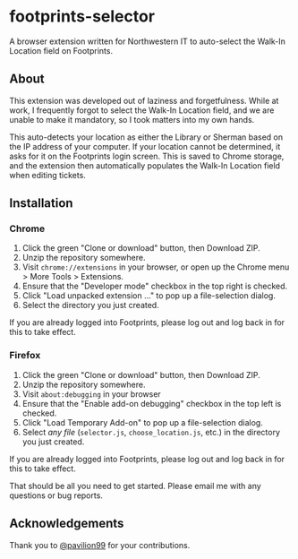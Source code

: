 # footprints-selector
A browser extension written for Northwestern IT to auto-select the Walk-In Location field on Footprints.

## About
This extension was developed out of laziness and forgetfulness. While at work, I frequently forgot to select the Walk-In Location field, and we are unable to make it mandatory, so I took matters into my own hands.

This auto-detects your location as either the Library or Sherman based on the IP address of your computer. If your location cannot be determined, it asks for it on the Footprints login screen. This is saved to Chrome storage, and the extension then automatically populates the Walk-In Location field when editing tickets.

## Installation
### Chrome
1. Click the green "Clone or download" button, then Download ZIP.
2. Unzip the repository somewhere.
3. Visit `chrome://extensions` in your browser, or open up the Chrome menu > More Tools > Extensions.
4. Ensure that the "Developer mode" checkbox in the top right is checked.
5. Click "Load unpacked extension ..." to pop up a file-selection dialog.
6. Select the directory you just created.

If you are already logged into Footprints, please log out and log back in for this to take effect.

### Firefox
1. Click the green "Clone or download" button, then Download ZIP.
2. Unzip the repository somewhere.
3. Visit `about:debugging` in your browser
4. Ensure that the "Enable add-on debugging" checkbox in the top left is checked.
5. Click "Load Temporary Add-on" to pop up a file-selection dialog.
6. Select _any file_ (```selector.js```, ```choose_location.js```, etc.) in the directory you just created.

If you are already logged into Footprints, please log out and log back in for this to take effect.

That should be all you need to get started. Please email me with any questions or bug reports.

## Acknowledgements
Thank you to [@pavilion99](https://github.com/pavilion99) for your contributions.